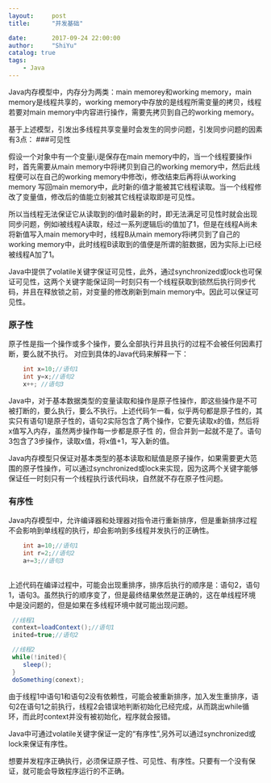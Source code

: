 ```yaml
---
layout:     post
title:      "并发基础"

date:       2017-09-24 22:00:00
author:     "ShiYu"
catalog: true
tags:
    - Java
---
```



Java内存模型中，内存分为两类：main memorey和working memory，main memory是线程共享的，working memory中存放的是线程所需变量的拷贝，线程若要对main memory中内容进行操作，需要先拷贝到自己的working memory。

基于上述模型，引发出多线程共享变量时会发生的同步问题，引发同步问题的因素有3点：
###可见性 

假设一个对象中有一个变量i,i是保存在main memory中的，当一个线程要操作i时，首先需要从main memory中将i拷贝到自己的working memory中，然后此线程便可以在自己的working memory中修改i，修改结束后再将i从working memory 写回main memory中，此时新的i值才能被其它线程读取。当一个线程修改了变量值，修改后的值能立刻被其它线程读取即是可见性。

所以当线程无法保证它从读取到的i值时最新的时，即无法满足可见性时就会出现同步问题，例如i被线程A读取，经过一系列逻辑后i的值加了1，但是在线程A尚未将新值写入main memory中时，线程B从main memory将i拷贝到了自己的working memory中，此时线程B读取到的值便是所谓的脏数据，因为实际上i已经被线程A加了1。

Java中提供了volatile关键字保证可见性，此外，通过synchronized或lock也可保证可见性，这两个关键字能保证同一时刻只有一个线程获取到锁然后执行同步代码，并且在释放锁之前，对变量的修改刷新到main memory中。因此可以保证可见性。

### 原子性
原子性是指一个操作或多个操作，要么全部执行并且执行的过程不会被任何因素打断，要么就不执行。
对应到具体的Java代码来解释一下：
```java
	int x=10;//语句1
	int y=x;//语句2
	x++; //语句3
```

Java中，对于基本数据类型的变量读取和操作是原子性操作，即这些操作是不可被打断的，要么执行，要么不执行。上述代码乍一看，似乎两句都是原子性的，其实只有语句1是原子性的，语句2实际包含了两个操作，它要先读取x的值，然后将x值写入内存，虽然两步操作每一步都是原子性 的，但合并到一起就不是了。语句3包含了3步操作，读取x值，将x值+1，写入新的值。

Java内存模型只保证对基本类型的基本读取和赋值是原子操作，如果需要更大范围的原子性操作，可以通过synchronized或lock来实现，因为这两个关键字能够保证任一时刻只有一个线程执行该代码块，自然就不存在原子性问题。

### 有序性
Java内存模型中，允许编译器和处理器对指令进行重新排序，但是重新排序过程不会影响到单线程的执行，却会影响到多线程并发执行的正确性。

```java
	int a=10;//语句1
	int r=2;//语句2
	a+=3;//语句3
	
```

上述代码在编译过程中，可能会出现重排序，排序后执行的顺序是：语句2，语句1，语句3。虽然执行的顺序变了，但是最终结果依然是正确的，这在单线程环境中是没问题的，但是如果在多线程环境中就可能出现问题。

```java
 //线程1
 context=loadContext();//语句1
 inited=true;//语句2

 //线程2
 while(!inited){
 	sleep();
 }
 doSomething(conext);
```
由于线程1中语句1和语句2没有依赖性，可能会被重新排序，加入发生重排序，语句2在语句1之前执行，线程2会错误地判断初始化已经完成，从而跳出while循环，而此时context并没有被初始化，程序就会报错。

Java中可通过volatile关键字保证一定的“有序性”,另外可以通过synchronized或lock来保证有序性。

想要并发程序正确执行，必须保证原子性、可见性、有序性。只要有一个没有保证，就可能会导致程序运行的不正确。

